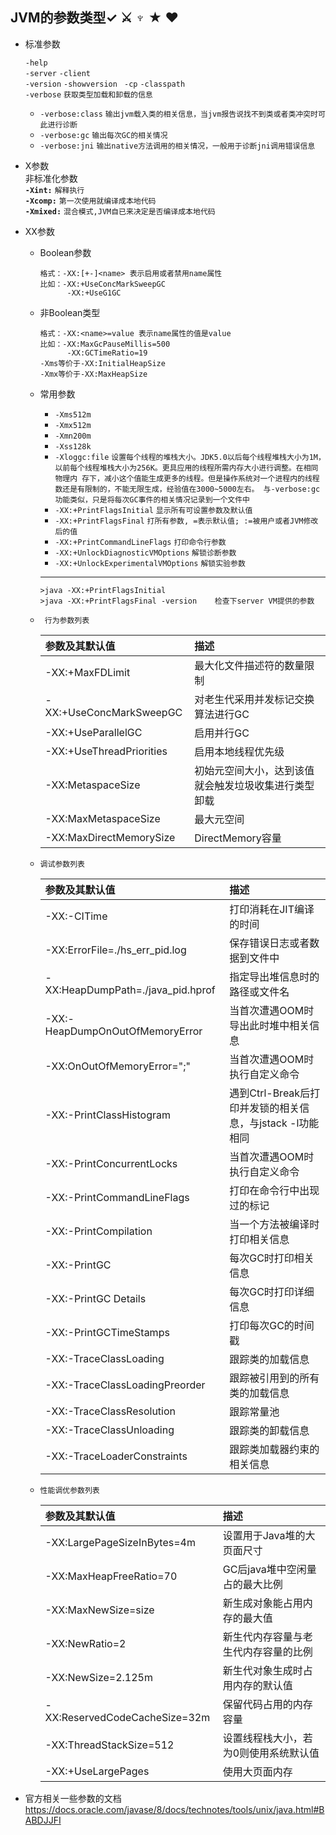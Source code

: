 ## JVM的参数类型&#10003; &#9876; &#9798;  &#9733; &#10084;  
  - 标准参数  
  
    `-help`  
    `-server` `-client`  
    `-version` `-showversion ` 
    `-cp` `-classpath`  
    `-verbose`  `获取类型加载和卸载的信息`
      - `-verbose:class`  `输出jvm载入类的相关信息，当jvm报告说找不到类或者类冲突时可此进行诊断`  
      - `-verbose:gc` `输出每次GC的相关情况`  
      - `-verbose:jni` `输出native方法调用的相关情况，一般用于诊断jni调用错误信息`
     
  - X参数  
    非标准化参数  
    **`-Xint:`**  `解释执行`   
    **`-Xcomp:`**  `第一次使用就编译成本地代码`  
    **`-Xmixed:`**  `混合模式,JVM自已来决定是否编译成本地代码`
    
  - XX参数  
     - Boolean参数  
         
           格式：-XX:[+-]<name> 表示启用或者禁用name属性
           比如：-XX:+UseConcMarkSweepGC  
                 -XX:+UseG1GC
     - 非Boolean类型
       
           格式：-XX:<name>=value 表示name属性的值是value
           比如：-XX:MaxGcPauseMillis=500  
                 -XX:GCTimeRatio=19
           -Xms等价于-XX:InitialHeapSize  
           -Xmx等价于-XX:MaxHeapSize
     - 常用参数  
       - `-Xms512m`    
       - `-Xmx512m`       
       - `-Xmn200m`      
       - `-Xss128k`       
       - `-Xloggc:file` `设置每个线程的堆栈大小。JDK5.0以后每个线程堆栈大小为1M，以前每个线程堆栈大小为256K。更具应用的线程所需内存大小进行调整。在相同物理内 存下，减小这个值能生成更多的线程。但是操作系统对一个进程内的线程数还是有限制的，不能无限生成，经验值在3000~5000左右。
                                  与-verbose:gc功能类似，只是将每次GC事件的相关情况记录到一个文件中`
       - `-XX:+PrintFlagsInitial`     `显示所有可设置参数及默认值`  
       - `-XX:+PrintFlagsFinal`       `打所有参数, =表示默认值; :=被用户或者JVM修改后的值`  
       - `-XX:+PrintCommandLineFlags`  `打印命令行参数`  
       - `-XX:+UnlockDiagnosticVMOptions` `解锁诊断参数`  
       - `-XX:+UnlockExperimentalVMOptions`  `解锁实验参数`  
       ---
           >java -XX:+PrintFlagsInitial  
           >java -XX:+PrintFlagsFinal -version    检查下server VM提供的参数  
            
     - ` 行为参数列表`  

        | 参数及其默认值 | 描述  |
        | :------------ |:---------------|
        | -XX:+MaxFDLimit      | 最大化文件描述符的数量限制 |
        | -XX:+UseConcMarkSweepGC     | 对老生代采用并发标记交换算法进行GC |
        | -XX:+UseParallelGC | 启用并行GC |
        | -XX:+UseThreadPriorities | 启用本地线程优先级 |
        | -XX:MetaspaceSize | 初始元空间大小，达到该值就会触发垃圾收集进行类型卸载 |
        | -XX:MaxMetaspaceSize | 最大元空间 |
        | -XX:MaxDirectMemorySize | DirectMemory容量 |
        
     - `调试参数列表`
        
        | 参数及其默认值 | 描述  |
        | :------------ |:---------------|
        | -XX:-CITime | 打印消耗在JIT编译的时间 |
        | -XX:ErrorFile=./hs_err_pid<pid>.log | 保存错误日志或者数据到文件中 |
        | -XX:HeapDumpPath=./java_pid<pid>.hprof | 指定导出堆信息时的路径或文件名 |
        | -XX:-HeapDumpOnOutOfMemoryError | 当首次遭遇OOM时导出此时堆中相关信息 |
        | -XX:OnOutOfMemoryError="<cmd args>;<cmd args>" | 当首次遭遇OOM时执行自定义命令 |
        | -XX:-PrintClassHistogram | 	遇到Ctrl-Break后打印并发锁的相关信息，与jstack -l功能相同 |
        | -XX:-PrintConcurrentLocks | 当首次遭遇OOM时执行自定义命令 |
        | -XX:-PrintCommandLineFlags | 	打印在命令行中出现过的标记 |
        | -XX:-PrintCompilation  | 当一个方法被编译时打印相关信息 |
        | -XX:-PrintGC  | 每次GC时打印相关信息 |
        | -XX:-PrintGC Details  | 每次GC时打印详细信息 |
        | -XX:-PrintGCTimeStamps  | 打印每次GC的时间戳 |
        | -XX:-TraceClassLoading | 跟踪类的加载信息 |
        | -XX:-TraceClassLoadingPreorder | 跟踪被引用到的所有类的加载信息 |
        | -XX:-TraceClassResolution | 跟踪常量池 |
        | -XX:-TraceClassUnloading | 跟踪类的卸载信息 |
        | -XX:-TraceLoaderConstraints | 跟踪类加载器约束的相关信息 |

     - `性能调优参数列表`  
       
        | 参数及其默认值 | 描述  |
        | :------------ |:---------------|
        | -XX:LargePageSizeInBytes=4m | 设置用于Java堆的大页面尺寸 |
        | -XX:MaxHeapFreeRatio=70 | GC后java堆中空闲量占的最大比例 |
        | -XX:MaxNewSize=size | 新生成对象能占用内存的最大值 |
        | -XX:NewRatio=2 | 新生代内存容量与老生代内存容量的比例 |
        | -XX:NewSize=2.125m | 新生代对象生成时占用内存的默认值 |
        | -XX:ReservedCodeCacheSize=32m | 保留代码占用的内存容量 |
        | -XX:ThreadStackSize=512 | 设置线程栈大小，若为0则使用系统默认值 |
        | -XX:+UseLargePages | 使用大页面内存 |

  - 官方相关一些参数的文档
   https://docs.oracle.com/javase/8/docs/technotes/tools/unix/java.html#BABDJJFI  
 
